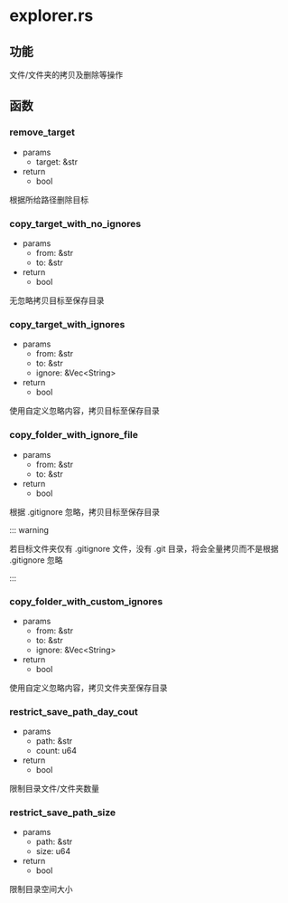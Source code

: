 # explorer.rs

## 功能

文件/文件夹的拷贝及删除等操作



## 函数

### remove_target

- params
  - target: &str
- return
  - bool

根据所给路径删除目标



### copy_target_with_no_ignores

- params
  - from: &str
  - to: &str
- return
  - bool

无忽略拷贝目标至保存目录

### copy_target_with_ignores

- params
  - from: &str
  - to: &str
  - ignore: &Vec\<String>
- return
  - bool

使用自定义忽略内容，拷贝目标至保存目录

### copy_folder_with_ignore_file

- params
  - from: &str
  - to: &str
- return
  - bool

根据 .gitignore 忽略，拷贝目标至保存目录

::: warning

若目标文件夹仅有 .gitignore 文件，没有 .git 目录，将会全量拷贝而不是根据 .gitignore 忽略

:::

### copy_folder_with_custom_ignores

- params
  - from: &str
  - to: &str
  - ignore: &Vec\<String>
- return
  - bool

使用自定义忽略内容，拷贝文件夹至保存目录

### restrict_save_path_day_cout

- params
  - path: &str
  - count: u64
- return 
  - bool

限制目录文件/文件夹数量

### restrict_save_path_size

- params
  - path: &str
  - size: u64
- return
  - bool

限制目录空间大小